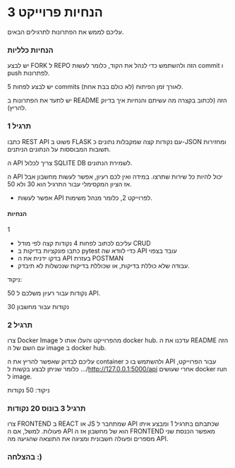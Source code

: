 # הנחיות פרוייקט 3

עליכם לממש את הפתרונות לתרגילים הבאים.

### הנחיות כלליות

יש לבצע FORK ל REPO הזה ולהשתמש כדי לנהל את הקוד, כלומר לעשות commit ו push לפתרונות.

יש לבצע לפחות 5 commits לאורך זמן הפיתוח (לא כולם בבת אחת). 

יש לתעד את הפתרונות ב README הזה (לכתוב בקצרה מה עשיתם והנחיות איך בדיוק להריץ).

### תרגיל 1

כתבו REST API פשוט ב FLASK עם נקודות קצה שמקבלות נתונים כ-JSON ומחזירות תשובות המבוססות על הנתונים הניתנים.

ה API צריך לכלול SQLITE DB לשמירת הנתונים.

ה API יכול להיות כל שירות שתרצו. במידה ואין לכם רעיון, אפשר לעשות מחשבון אבל אז הציון המקסימלי עבור התרגיל הוא 30 ולא 50. 

- אפשר לעשות API לפרוייקט 2, כלומר מנהל משימות.

#### הנחיות 
1
- עליכם לכתוב לפחות 4 נקודות קצה לפי מודל CRUD
- כתבו פונקציות בדיקות ב pytest כדי לוודא שה API עובד בצפוי
- בדקו ידנית את ה API בעזרת POSTMAN
- עבודה שלא כוללת בדיקות, או שכוללת בדיקות שנכשלות לא תיבדק.

ניקוד:

50 נקודות עבור רעיון משלכם ל API. 

30 נקודות עבור מחשבון

### תרגיל 2

צרו Docker Image מהפרוייקט והעלו אותו ל docker hub. עדכנו את ה README הזה עם השם של ה image ב docker hub.

עליכם לבדוק שאפשר להריץ את ה container ולהשתמש בו כ API עבור הפרוייקט, כלומר שניתן לבצע בקשות ל .../http://127.0.0.1:5000/api אחרי שעושים docker run ל image.

ניקוד:
50 נקודות

### תרגיל 3 בונוס 20 נקודות

צרו FRONTEND ב REACT או JS שמתחבר ל API שכתבתם בתרגיל 1 ומבצע איתו פעולות. למשל, אם ה API הוא של מחשבון אז ה FRONTEND מאפשר הכנסת שני מספרים ופעולה חשבונית ומציגה את התוצאה שהגיעה מה API.

### בהצלחה :)

    

    
